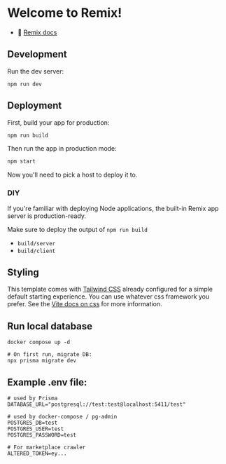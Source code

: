 # Welcome to Remix!

- 📖 [Remix docs](https://remix.run/docs)

## Development

Run the dev server:

```shellscript
npm run dev
```

## Deployment

First, build your app for production:

```sh
npm run build
```

Then run the app in production mode:

```sh
npm start
```

Now you'll need to pick a host to deploy it to.

### DIY

If you're familiar with deploying Node applications, the built-in Remix app server is production-ready.

Make sure to deploy the output of `npm run build`

- `build/server`
- `build/client`

## Styling

This template comes with [Tailwind CSS](https://tailwindcss.com/) already configured for a simple default starting experience. You can use whatever css framework you prefer. See the [Vite docs on css](https://vitejs.dev/guide/features.html#css) for more information.

## Run local database

```
docker compose up -d

# On first run, migrate DB:
npx prisma migrate dev
```

## Example .env file:

```
# used by Prisma
DATABASE_URL="postgresql://test:test@localhost:5411/test"

# used by docker-compose / pg-admin
POSTGRES_DB=test
POSTGRES_USER=test
POSTGRES_PASSWORD=test

# For marketplace crawler
ALTERED_TOKEN=ey...
```